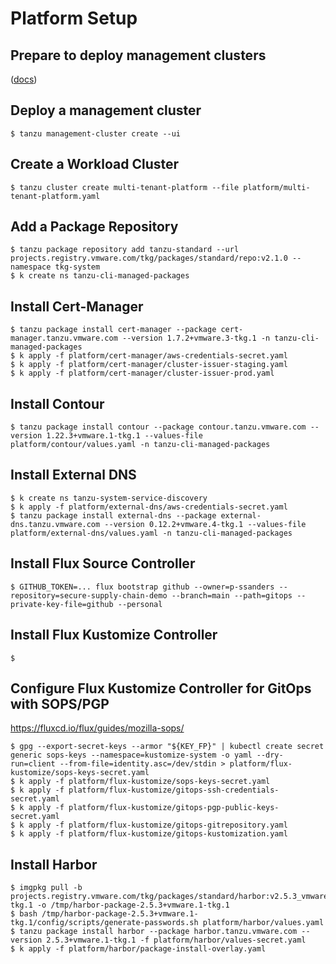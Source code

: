 #   Platform Setup

##  Prepare to deploy management clusters

([docs](https://docs.vmware.com/en/VMware-Tanzu-Kubernetes-Grid/2.1/tkg-deploy-mc-21/mgmt-reqs-prep-aws.html))

##  Deploy a management cluster

    $ tanzu management-cluster create --ui

##  Create a Workload Cluster

    $ tanzu cluster create multi-tenant-platform --file platform/multi-tenant-platform.yaml

##  Add a Package Repository

    $ tanzu package repository add tanzu-standard --url projects.registry.vmware.com/tkg/packages/standard/repo:v2.1.0 --namespace tkg-system
    $ k create ns tanzu-cli-managed-packages

##  Install Cert-Manager

    $ tanzu package install cert-manager --package cert-manager.tanzu.vmware.com --version 1.7.2+vmware.3-tkg.1 -n tanzu-cli-managed-packages
    $ k apply -f platform/cert-manager/aws-credentials-secret.yaml
    $ k apply -f platform/cert-manager/cluster-issuer-staging.yaml
    $ k apply -f platform/cert-manager/cluster-issuer-prod.yaml

##  Install Contour

    $ tanzu package install contour --package contour.tanzu.vmware.com --version 1.22.3+vmware.1-tkg.1 --values-file platform/contour/values.yaml -n tanzu-cli-managed-packages

##  Install External DNS

    $ k create ns tanzu-system-service-discovery
    $ k apply -f platform/external-dns/aws-credentials-secret.yaml
    $ tanzu package install external-dns --package external-dns.tanzu.vmware.com --version 0.12.2+vmware.4-tkg.1 --values-file platform/external-dns/values.yaml -n tanzu-cli-managed-packages

##  Install Flux Source Controller

    $ GITHUB_TOKEN=... flux bootstrap github --owner=p-ssanders --repository=secure-supply-chain-demo --branch=main --path=gitops --private-key-file=github --personal

##  Install Flux Kustomize Controller

    $

##  Configure Flux Kustomize Controller for GitOps with SOPS/PGP

https://fluxcd.io/flux/guides/mozilla-sops/

    $ gpg --export-secret-keys --armor "${KEY_FP}" | kubectl create secret generic sops-keys --namespace=kustomize-system -o yaml --dry-run=client --from-file=identity.asc=/dev/stdin > platform/flux-kustomize/sops-keys-secret.yaml
    $ k apply -f platform/flux-kustomize/sops-keys-secret.yaml
    $ k apply -f platform/flux-kustomize/gitops-ssh-credentials-secret.yaml
    $ k apply -f platform/flux-kustomize/gitops-pgp-public-keys-secret.yaml
    $ k apply -f platform/flux-kustomize/gitops-gitrepository.yaml
    $ k apply -f platform/flux-kustomize/gitops-kustomization.yaml

##  Install Harbor

    $ imgpkg pull -b projects.registry.vmware.com/tkg/packages/standard/harbor:v2.5.3_vmware.1-tkg.1 -o /tmp/harbor-package-2.5.3+vmware.1-tkg.1
    $ bash /tmp/harbor-package-2.5.3+vmware.1-tkg.1/config/scripts/generate-passwords.sh platform/harbor/values.yaml
    $ tanzu package install harbor --package harbor.tanzu.vmware.com --version 2.5.3+vmware.1-tkg.1 -f platform/harbor/values-secret.yaml
    $ k apply -f platform/harbor/package-install-overlay.yaml
